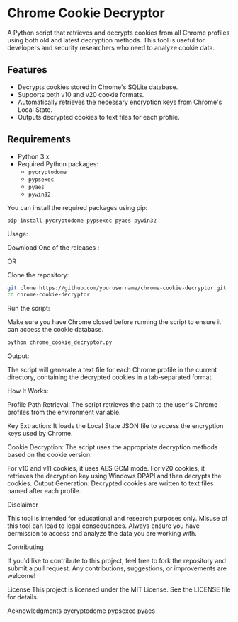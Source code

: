 # Chrome Cookie Decryptor

A Python script that retrieves and decrypts cookies from all Chrome profiles using both old and latest decryption methods. This tool is useful for developers and security researchers who need to analyze cookie data.

## Features

- Decrypts cookies stored in Chrome's SQLite database.
- Supports both v10 and v20 cookie formats.
- Automatically retrieves the necessary encryption keys from Chrome's Local State.
- Outputs decrypted cookies to text files for each profile.

## Requirements

- Python 3.x
- Required Python packages:
  - `pycryptodome`
  - `pypsexec`
  - `pyaes`
  - `pywin32`

You can install the required packages using pip:

```bash
pip install pycryptodome pypsexec pyaes pywin32
```

Usage:

Download One of the releases : 

OR

Clone the repository:

```bash
git clone https://github.com/yourusername/chrome-cookie-decryptor.git
cd chrome-cookie-decryptor
```

Run the script:

Make sure you have Chrome closed before running the script to ensure it can access the cookie database.
```bash
python chrome_cookie_decryptor.py
```
Output:

The script will generate a text file for each Chrome profile in the current directory, containing the decrypted cookies in a tab-separated format.

How It Works:

Profile Path Retrieval: The script retrieves the path to the user's Chrome profiles from the environment variable.

Key Extraction: It loads the Local State JSON file to access the encryption keys used by Chrome.

Cookie Decryption: The script uses the appropriate decryption methods based on the cookie version:

For v10 and v11 cookies, it uses AES GCM mode.
For v20 cookies, it retrieves the decryption key using Windows DPAPI and then decrypts the cookies.
Output Generation: Decrypted cookies are written to text files named after each profile.

Disclaimer

This tool is intended for educational and research purposes only. Misuse of this tool can lead to legal consequences. Always ensure you have permission to access and analyze the data you are working with.

Contributing

If you'd like to contribute to this project, feel free to fork the repository and submit a pull request. Any contributions, suggestions, or improvements are welcome!

License
This project is licensed under the MIT License. See the LICENSE file for details.

Acknowledgments
pycryptodome
pypsexec
pyaes
